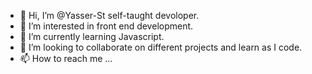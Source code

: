 - 👋 Hi, I’m @Yasser-St self-taught devoloper.
- 👀 I’m interested in front end development.
- 🌱 I’m currently learning Javascript.
- 💞️ I’m looking to collaborate on different projects and learn as I code.
- 📫 How to reach me ...

<!---
Yasser-St/Yasser-St is a ✨ special ✨ repository because its `README.md` (this file) appears on your GitHub profile.
You can click the Preview link to take a look at your changes.
--->
